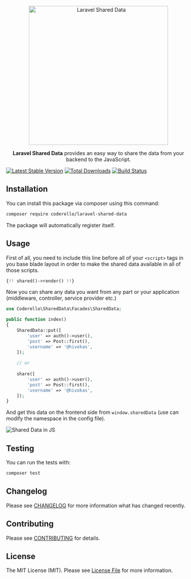 <p align="center"><img alt="Laravel Shared Data" src="https://i.imgur.com/pzLYh8k.png" width="380"></p>

<p align="center"><b>Laravel Shared Data</b> provides an easy way to share the data from your backend to the JavaScript.</p>

[![Latest Stable Version](https://img.shields.io/packagist/v/coderello/laravel-shared-data.svg)](https://packagist.org/packages/coderello/laravel-shared-data)
[![Total Downloads](https://img.shields.io/packagist/dt/coderello/laravel-shared-data.svg)](https://packagist.org/packages/coderello/laravel-shared-data)
[![Build Status](https://travis-ci.org/coderello/laravel-shared-data.svg?branch=master)](https://travis-ci.org/coderello/laravel-shared-data)

## Installation

You can install this package via composer using this command:

```bash
composer require coderello/laravel-shared-data
```

The package will automatically register itself.

## Usage

First of all, you need to include this line before all of your `<script>` tags in you base blade layout in order to make the shared data available in all of those scripts.

```php
{!! shared()->render() !!}
```

Now you can share any data you want from any part or your application (middleware, controller, service provider etc.)

```php
use Coderello\SharedData\Facades\SharedData;

public function index()
{
    SharedData::put([
        'user' => auth()->user(),
        'post' => Post::first(),
        'username' => '@hivokas',
    ]);
    
    // or
    
    share([
        'user' => auth()->user(),
        'post' => Post::first(),
        'username' => '@hivokas',
    ]);
}
```

And get this data on the frontend side from `window.sharedData` (use can modify the namespace in the config file).

![Shared Data in JS](http://i.imgur.com/v21h7NN.png)

## Testing

You can run the tests with:

```bash
composer test
```

## Changelog

Please see [CHANGELOG](CHANGELOG.md) for more information what has changed recently.

## Contributing

Please see [CONTRIBUTING](CONTRIBUTING.md) for details.

## License

The MIT License (MIT). Please see [License File](LICENSE.md) for more information.
